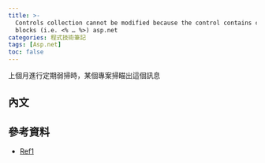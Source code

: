 ```yaml
---
title: >-
  Controls collection cannot be modified because the control contains code
  blocks (i.e. <% … %>) asp.net
categories: 程式技術筆記
tags: [Asp.net]
toc: false
---
```


上個月進行定期弱掃時，某個專案掃瞄出這個訊息



## 內文

## 參考資料

- [Ref1][1]

[1]: https://blogs.msdn.microsoft.com/pradeepsvs/2013/11/14/controls-collection-cannot-be-modified-because-the-control-contains-code-blocks-i-e-asp-net/
[2]: https://weblogs.asp.net/abdullaabdelhaq/how-to-fix-this-the-controls-collection-cannot-be-modified-because-the-control-contains-code-blocks-i-e-lt-gt
[3]: https://weblog.west-wind.com/posts/2006/May/27/The-Controls-collection-cannot-be-modified-because-the-control-contains-code-blocks-ie-